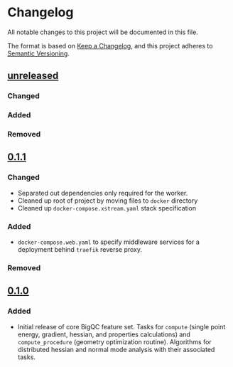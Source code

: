 # Changelog

All notable changes to this project will be documented in this file.

The format is based on [Keep a Changelog](https://keepachangelog.com/en/1.0.0/), and this project adheres to [Semantic Versioning](https://semver.org/spec/v2.0.0.html).

## [unreleased]

### Changed

### Added

### Removed

## [0.1.1]

### Changed

- Separated out dependencies only required for the worker.
- Cleaned up root of project by moving files to `docker` directory
- Cleaned up `docker-compose.xstream.yaml` stack specification

### Added

- `docker-compose.web.yaml` to specify middleware services for a deployment behind `traefik` reverse proxy.

### Removed

## [0.1.0]

### Added

- Initial release of core BigQC feature set. Tasks for `compute` (single point energy, gradient, hessian, and properties calculations) and `compute_procedure` (geometry optimization routine). Algorithms for distributed hessian and normal mode analysis with their associated tasks.

[unreleased]: https://github.com/coltonbh/bigqc/compare/0.1.1...HEAD
[0.1.1]: https://github.com/coltonbh/bigqc/releases/tag/0.1.1
[0.1.0]: https://github.com/coltonbh/bigqc/releases/tag/0.1.0
